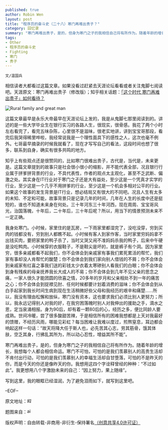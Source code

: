 ```yaml
---
published: true
author: Robin Wen
layout: post
title: "程序员的奋斗史（二十八）寒门再难出贵子？"
category: 回忆录
summary: "寒门再难出贵子，是的，但身为寒门之子的我相信自己将有所作为。随着年龄的增长，我想每个人都会相信命运。寒门不可怕，可怕的是我们羡慕别人的高贵生活却不肯付出行动，可怕的是我们羡慕别人的幸福生活却自甘堕落，可怕的不是昨天的你，而是今天的你还是像昨天的你。我想用这四个字诠释曾经的种种：“不过如此”。我更想用八个字激励未来的自己：“因上努力，果上随缘”。"
tags: 
- Other
- 程序员的奋斗史
- Fighting
- 寒门
- 贵子
---
```


`文/温国兵`

相信读者大都看过这篇文章。如果没看过赶紧去天涯论坛看看或者关注鬼脚七阅读吧。天涯原文：寒门再难出贵子（修改版）；知乎相关话题：<a href="http://www.zhihu.com/question/21358190" target="_blank">「这个时代 寒门再难出贵子」如何看待？</a>

![Rural family and great man](http://i.imgur.com/pZl5Bv1.jpg)

这篇文章最早是永乐大帝最早在天涯论坛上发的，我是从鬼脚七那里阅读到的。讲述的是一些大学毕业生在银行实习的各路人生，很现实，很骨感。我花了两个小时左右看完了，看完五味杂陈，心里很不是滋味，很老实地讲，讲到宝宝哥那段，看完后我哭得稀里哗啦，我经常说我是一个理性面具下的感性之人，这次也毫不例外。七哥最早摘录的时候我就看了，现在才写写自己的看法，这段时间也想了很多，联系到自身，确实有很多共鸣的地方。

知乎上有些观点还是很赞同的，比如寒门很难出贵子，古代是，当代是，未来更是。这篇文章提到的故事只是社会很小很小的缩影，并不能代表全部，况且银行行业属于拼爹拼背景的行业，不具代表性，作者的观点太主观化，甚至不乏武断、偏激之处。其实身在IT行业对于寒门之子还是大有益处，至少这是一个凭真才实学的行业，至少这是一个几乎不用拼爹的行业，至少这是一个机会多相对公平的行业。如果这个故事的发生背景是IT行业，想必结局又有很大的不同吧。况且人生有太多的未知、不定和可能，故事背景只是记录几年的时间，几年在人生的长度中还是挺短的，谁也不知道未来身在何处。三十年河东三十年河西，现在周周、宝宝哥风光，治国落魄，十年后，二十年后，三十年后呢？所以，用当下的情景预测未来不一定正确。

我身处寒门。小时候，家里住的是瓦房，一下雨家里都湿完了，没吃没穿，穷到买肉的钱都没有，穷到别人都瞧不起。小时候有客人到家作客，当时家里穷妈妈拿不出钱买肉，要把家里的鸭子杀了，当时又哭又闹不准妈妈杀我的鸭子，后来中午硬是没吃鸭肉。小时候穿的衣服鞋子，不是鞋尖是坏的，就是裤子有个洞。因为家里穷，很多亲戚都看不起我们，你不会体会到亲戚家有事我们累死累活的帮忙，我们家有事却没人肯帮忙的酸楚；你不会体会到我们家向别人借钱的不屑；你不会体会到亲戚家有红喜之事我们送的彩钱太少衣着太寒碜别人看我们的白眼；你不会体会到身有残疾的母亲抚养我长大成人的不易；你不会体会到几年不见父亲的思念之痛，一家人很久才能团圆的欣喜之情，20多年的岁月和父亲相处不到一年的痛苦之心；你不会体会到捉襟见肘、任何时候都要计划着消费的滋味；你不会体会到从白手起家到我长时间生病到现在生活稍微好些父母和我经历的艰辛和痛楚……所以，我没有理由松懈和放纵，寒门没有资本，这也要求我们必须比别人更努力；所以，我永远记得别人对我的好，在我穷困落魄时别人对我伸出的援助之手，滴水之恩，定当泉涌相报。身为90后，却有着一颗80后的心，经历之多，便比同龄人要成熟。世间冷暖，尝了很多酸甜苦辣，于是相信所有的困难我想都是上天对我最好的馈赠，不经历风雨，哪能见彩虹？每当困难让我难以度过，煎熬窒息，耳边都会响起这样一句话：“故天将降大任于斯人也，必先苦其心志，劳其筋骨，饿其体肤，空乏其身，行拂乱其所为，所以动心忍性，增益其所不能”。

寒门再难出贵子，是的，但身为寒门之子的我相信自己将有所作为。随着年龄的增长，我想每个人都会相信命运。寒门不可怕，可怕的是我们羡慕别人的高贵生活却不肯付出行动，可怕的是我们羡慕别人的幸福生活却自甘堕落，可怕的不是昨天的你，而是今天的你还是像昨天的你。我想用这四个字诠释曾经的种种：“不过如此”。我更想用八个字激励未来的自己：“因上努力，果上随缘”。

写到这里，我的眼眶已经湿润，为了避免泪雨如下，就写到这里吧。

–EOF–

原文地址：<a href="http://blog.csdn.net/justdb/article/details/10257641" target="_blank"><img src="http://i.imgur.com/BROigUO.jpg" title="程序员的奋斗史（二十八）寒门再难出贵子？" height="16px" width="16px" border="0" alt="程序员的奋斗史（二十八）寒门再难出贵子？" /></a>

题图来自：<a href="http://airsama.blogspot.jp/2014/03/blog-post_3.html" target="_blank"><img src="http://i.imgur.com/B1pMTMN.png" title="airsama" height="16px" width="16px" border="0" alt="airsama" /></a>

版权声明：自由转载-非商用-非衍生-保持署名<a href="http://creativecommons.org/licenses/by-nc-nd/4.0/deed.zh" target="_blank">（创意共享4.0许可证）</a>
